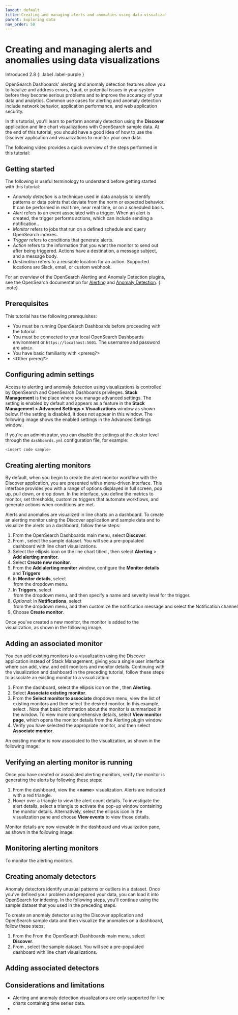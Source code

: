 ```yaml
---
layout: default
title: Creating and managing alerts and anomalies using data visualizations 
parent: Exploring data
nav_order: 50
---
```


# Creating and managing alerts and anomalies using data visualizations
Introduced 2.8
{: .label .label-purple }

OpenSearch Dashboards' alerting and anomaly detection features allow you to localize and address errors, fraud, or potential issues in your system before they become serious problems and to improve the accuracy of your data and analytics. Common use cases for alerting and anomaly detection include network behavior, application performance, and web application security.

In this tutorial, you'll learn to perform anomaly detection using the **Discover** application and line chart visualizations with OpenSearch sample data. At the end of this tutorial, you should have a good idea of how to use the Discover application and visualizations to monitor your own data.

The following video provides a quick overview of the steps performed in this tutorial:

<insert demo from SME>


## Getting started

The following is useful terminology to understand before getting started with this tutorial:

- _Anomaly detection_ is a technique used in data analysis to identify patterns or data points that deviate from the norm or expected behavior. It can be performed in real time, near real time, or on a scheduled basis.
- _Alert_ refers to an event associated with a trigger. When an alert is created, the trigger performs actions, which can include sending a notification.. 
- _Monitor_ refers to jobs that run on a defined schedule and query OpenSearch indexes.
- _Trigger_ refers to conditions that generate alerts.
- _Action_ refers to the information that you want the monitor to send out after being triggered. Actions have a destination, a message subject, and a message body.
- _Destination_ refers to a reusable location for an action. Supported locations are Slack, email, or custom webhook.

For an overview of the OpenSearch Alerting and Anomaly Detection plugins, see the OpenSearch documentation for [Alerting]({{site.url}}{{site.baseurl}}/observing-your-data/alerting/index/) and [Anomaly Detection]({{site.url}}{{site.baseurl}}/observing-your-data/ad/index/).
{: .note} 

## Prerequisites 

This tutorial has the following prerequisites: 

- You must be running OpenSearch Dashboards before proceeding with the tutorial. 
- You must be connected to your local OpenSearch Dashboards environment or `https://localhost:5601`. The username and password are `admin`.
- You have basic familiarity with <prereq?>
- <Other prereq?>

## Configuring admin settings

 Access to alerting and anomaly detection using visualizations is controlled by OpenSearch and OpenSearch Dashboards privileges. **Stack Management** is the place where you manage advanced settings. The setting is enabled by default and appears as a feature in the **Stack Management > Advanced Settings > Visualizations** window as shown below. If the setting is disabled, it does not appear in this window. The following image shows the enabled settings in the Advanced Settings window.

 <insert UI>

If you're an administrator, you can disable the settings at the cluster level through the `dashboards.yml` configuration file, for example:

```bash
<insert code sample>
```

## Creating alerting monitors

By default, when you begin to create the alert monitor workflow with the Discover application, you are presented with a menu-driven interface. This interface provides you with a range of options displayed in full screen, pop up, pull down, or drop down. In the interface, you define the metrics to monitor, set thresholds, customize triggers that automate workflows, and generate actions when conditions are met.

Alerts and anomalies are visualized in line charts on a dashboard. To create an alerting monitor using the Discover application and sample data and to visualize the alerts on a dashboard, follow these steps:  

1. From the OpenSearch Dashboards main menu, select **Discover**.
2. From **<window>**, select the **<name>** sample dataset. You will see a pre-populated dashboard with line chart visualizations.
3. Select the ellipsis icon on the line chart titled **<name>**, then select **Alerting** > **Add alerting monitor**.
4. Select **Create new monitor**.
5. From the **Add alerting monitor** window, configure the **Monitor details** and **Triggers**
6. In **Monitor details**, select <option> from the dropdown menu.
7. In **Triggers**, select <option> from the dropdown menu, and then specify a name and severity level for the trigger.
8. _Optional_: In **Notifications**, select <option> from the dropdown menu, and then customize the notification message and select the Notification channel.
9. Choose **Create monitor**.

Once you've created a new monitor, the monitor is added to the visualization, as shown in the following image.  

 <insert UI>

## Adding an associated monitor

You can add existing monitors to a visualization using the Discover application instead of Stack Management, giving you a single user interface where can add, view, and edit monitors and monitor details. Continuing with the visualization and dashboard in the preceding tutorial, follow these steps to associate an existing monitor to a visualization:

1. From the dashboard, select the ellipsis icon on the **<name>**, then **Alerting**.
2. Select **Associate existing monitor**.
3. From the **Select monitor to associate** dropdown menu, view the list of existing monitors and then select the desired monitor. In this example, select **<name>**. Note that basic information about the monitor is summarized in the window. To view more comprehensive details, select **View monitor page**, which opens the monitor details from the Alerting plugin window. 
4. Verify you have selected the appropriate monitor, and then select **Associate monitor**. 

An existing monitor is now associated to the visualization, as shown in the following image:

 <insert UI>

## Verifying an alerting monitor is running

Once you have created or associated alerting monitors, verify the monitor is generating the alerts by following these steps:

1. From the dashboard, view the <**name**> visualization. Alerts are indicated with a red triangle. 
2. Hover over a triangle to view the alert count details. To investigate the alert details, select a triangle to activate the pop-up window containing the monitor details. Alternatively, select the ellipsis icon in the visualization pane and choose **View events** to view those details.

Monitor details are now viewable in the dashboard and visualization pane, as shown in the following image:

<insert UI>

## Monitoring alerting monitors 

To monitor the alerting monitors, 

## Creating anomaly detectors

Anomaly detectors identify unusual patterns or outliers in a dataset. Once  you've defined your problem and prepared your data, you can load it into OpenSearch for indexing. In the following steps, you'll continue using the sample dataset that you used in the preceding steps. 

To create an anomaly detector using the Discover application and OpenSearch sample data and then visualize the anomalies on a dashboard, follow these steps: 

1. From the From the OpenSearch Dashboards main menu, select **Discover**.
2. From <window>, select the **<name>** sample dataset. You will see a pre-populated dashboard with line chart visualizations.

## Adding associated detectors



## Considerations and limitations

<SME input needed>

- Alerting and anomaly detection visualizations are only supported for line charts containing time series data.
- 
